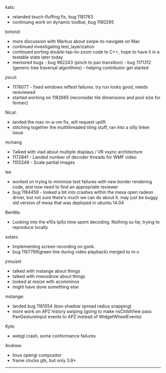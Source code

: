 kats:
* relanded touch-fluffing fix, bug 1181763
* continuing work on dynamic toolbar, bug 1180295



botond:
  - more discussion with Markus about swipe-to-navigate on Mac
  - continued investigating test_layerization
  - continued porting double-tap-to-zoom code to C++, hope to have it in a testable state later today
  - mentored bugs
          - bug 962243 (pinch to pan transition)
          - bug 1171312 (generic tree traversal algorithms) - helping contributor get started



jnicol:
* 1176077 - fixed windows reftest failures. try run looks good, needs rereviewed
* started working on 1182665 (reconsider tile dimensions and pool size for fennec)



Nical:
* landed the mac-in-a-vm fix, will request uplift
* stitching together the multithreaded tiling stuff, ran into a silly linker issue



mchang
* Talked with vlad about multiple displays / VR vsync architecture
* 1172841 - Landed number of decoder threads for WMF video
* 1155249 - Scale partial images



lee
* worked on trying to minimize test failures with new border rendering code, and now need to find an appropriate reviewer
* bug 1184459 - looked a bit into crashes within the mesa open radeon driver, but not sure there's much we can do about it. may just be buggy old version of mesa that was deployed in ubuntu 14.04





BenWa:
* Looking into the e10s tp5o time spent decoding. Nothing so far, trying to reproduce locally



sotaro
* Implementing screen recording on gonk.
* bug 1167799(green line during video playback) merged to m-c



jrmuizel
* talked with mstange about things
* talked with mwoodrow about things
* looked at resize with acomminos
* might have done something else



mstange:
* landed bug 1181554 (box-shadow spread radius snapping)
* more work on APZ history swiping (going to make nsChildView pass PanGestureInput events to APZ instead of WidgetWheelEvents)



Kyle:
* webgl crash, some conformance failures



Andrew:
* linux opengl compositor
* frame clocks gtk, but only 3.8+



________________


